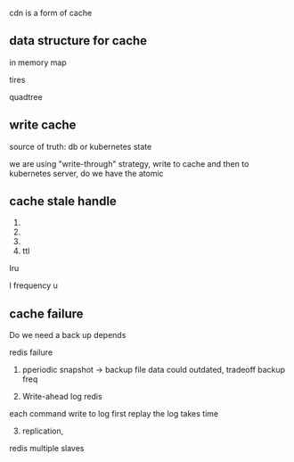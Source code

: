 cdn is a form of cache

## data structure for cache

in memory map

tires

quadtree

## write cache

source of truth: db or kubernetes state

we are using "write-through" strategy, write to cache and then to kubernetes server, do we have the atomic

## cache stale handle

1.
2.
3.
4. ttl

lru

l frequency u




## cache failure
Do we need a back up depends


redis failure
1. pperiodic snapshot -> backup file
data could outdated, tradeoff backup freq

2. Write-ahead log
redis

each command write to log first
replay the log takes time


3. replication, 

redis multiple slaves





